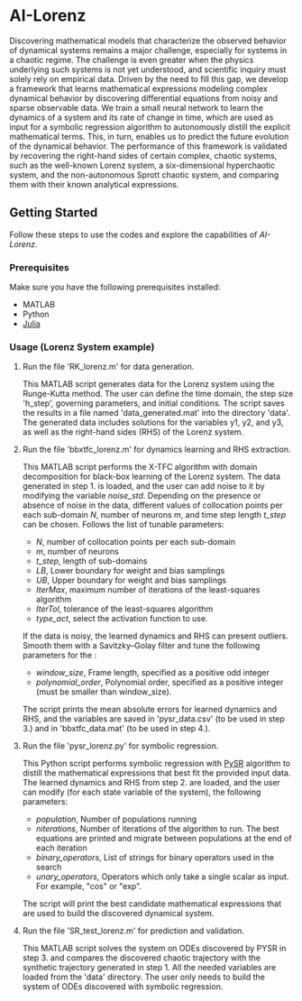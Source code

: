 # AI-Lorenz

Discovering mathematical models that characterize the observed behavior of dynamical systems remains a major challenge, especially for systems in a chaotic regime. The challenge is even greater when the physics underlying such systems is not yet understood, and scientific inquiry must solely rely on empirical data. Driven by the need to fill this gap, we develop a framework that learns mathematical expressions modeling complex dynamical behavior by discovering differential equations from noisy and sparse observable data. We train a small neural network to learn the dynamics of a system and its rate of change in time, which are used as input for a symbolic regression algorithm to autonomously distill the explicit mathematical terms. This, in turn, enables us to predict the future evolution of the dynamical behavior. The performance of this framework is validated by recovering the right-hand sides of certain complex, chaotic systems, such as the well-known Lorenz system, a six-dimensional hyperchaotic system, and the non-autonomous Sprott chaotic system, and comparing them with their known analytical expressions.


## Getting Started

Follow these steps to use the codes and explore the capabilities of *AI-Lorenz*.

### Prerequisites

Make sure you have the following prerequisites installed:

* MATLAB
* Python 
* [Julia](https://julialang.org/downloads/)

### Usage (Lorenz System example)

1. Run the file 'RK_lorenz.m' for data generation. 

   This MATLAB script generates data for the Lorenz system using the Runge-Kutta method. The user can define the time domain, the step size 'h_step', governing parameters, and initial conditions. The script saves the results in a file named 'data_generated.mat' into the directory 'data'. The generated data includes solutions for the variables y1, y2, and y3, as well as the right-hand sides (RHS) of the Lorenz system. 
   
2. Run the file 'bbxtfc_lorenz.m' for dynamics learning and RHS extraction. 

   This MATLAB script performs the X-TFC algorithm with domain decomposition for black-box learning of the Lorenz system. The data generated in step 1. is loaded, and the user can add noise to it by modifying the variable *noise_std*. Depending on the presence or absence of noise in the data, different values of collocation points per each sub-domain *N*, number of neurons *m*, and time step length *t_step* can be chosen. Follows the list of tunable parameters:
      * *N*, number of collocation points per each sub-domain
      * *m*, number of neurons
      * *t_step*, length of sub-domains
      * *LB*, Lower boundary for weight and bias samplings
      * *UB*, Upper boundary for weight and bias samplings
      * *IterMax*, maximum number of iterations of the least-squares algorithm 
      * *IterTol*, tolerance of the least-squares algorithm
      * *type_act*, select the activation function to use.
        
   If the data is noisy, the learned dynamics and RHS can present outliers. Smooth them with a Savitzky–Golay filter
 and tune the following parameters for the :
      * *window_size*, Frame length, specified as a positive odd integer
      * *polynomial_order*, Polynomial order, specified as a positive integer (must be smaller than window_size).

   The script prints the mean absolute errors for learned dynamics and RHS, and the variables are saved in 'pysr_data.csv' (to be used in step 3.) and in 'bbxtfc_data.mat' (to be used in step 4.).

3. Run the file 'pysr_lorenz.py' for symbolic regression.

   This Python script performs symbolic regression with [PySR](https://github.com/MilesCranmer/PySR) algorithm to distill the mathematical expressions that best fit the provided input data. The learned dynamics and RHS from step 2. are loaded, and the user can modify (for each state variable of the system), the following parameters: 
      * *population*, Number of populations running
      * *niterations*, Number of iterations of the algorithm to run. The best equations are printed and migrate between populations at the end of each iteration
      * *binary_operators*, List of strings for binary operators used in the search
      * *unary_operators*, Operators which only take a single scalar as input. For example, "cos" or "exp".

   The script will print the best candidate mathematical expressions that are used to build the discovered dynamical system.

4. Run the file 'SR_test_lorenz.m' for prediction and validation.

   This MATLAB script solves the system on ODEs discovered by PYSR in step 3. and compares the discovered chaotic trajectory with the synthetic trajectory generated in step 1. All the needed variables are loaded from the 'data' directory. The user only needs to build the system of ODEs discovered with symbolic regression.  








